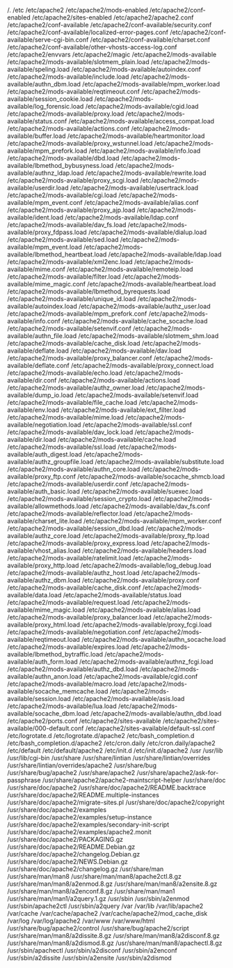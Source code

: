 /.
/etc
/etc/apache2
/etc/apache2/mods-enabled
/etc/apache2/conf-enabled
/etc/apache2/sites-enabled
/etc/apache2/apache2.conf
/etc/apache2/conf-available
/etc/apache2/conf-available/security.conf
/etc/apache2/conf-available/localized-error-pages.conf
/etc/apache2/conf-available/serve-cgi-bin.conf
/etc/apache2/conf-available/charset.conf
/etc/apache2/conf-available/other-vhosts-access-log.conf
/etc/apache2/envvars
/etc/apache2/magic
/etc/apache2/mods-available
/etc/apache2/mods-available/slotmem_plain.load
/etc/apache2/mods-available/speling.load
/etc/apache2/mods-available/autoindex.conf
/etc/apache2/mods-available/include.load
/etc/apache2/mods-available/authn_dbm.load
/etc/apache2/mods-available/mpm_worker.load
/etc/apache2/mods-available/reqtimeout.conf
/etc/apache2/mods-available/session_cookie.load
/etc/apache2/mods-available/log_forensic.load
/etc/apache2/mods-available/cgid.load
/etc/apache2/mods-available/proxy.load
/etc/apache2/mods-available/status.conf
/etc/apache2/mods-available/access_compat.load
/etc/apache2/mods-available/actions.conf
/etc/apache2/mods-available/buffer.load
/etc/apache2/mods-available/heartmonitor.load
/etc/apache2/mods-available/proxy_wstunnel.load
/etc/apache2/mods-available/mpm_prefork.load
/etc/apache2/mods-available/info.load
/etc/apache2/mods-available/dbd.load
/etc/apache2/mods-available/lbmethod_bybusyness.load
/etc/apache2/mods-available/authnz_ldap.load
/etc/apache2/mods-available/rewrite.load
/etc/apache2/mods-available/proxy_scgi.load
/etc/apache2/mods-available/userdir.load
/etc/apache2/mods-available/usertrack.load
/etc/apache2/mods-available/cgi.load
/etc/apache2/mods-available/mpm_event.conf
/etc/apache2/mods-available/alias.conf
/etc/apache2/mods-available/proxy_ajp.load
/etc/apache2/mods-available/ident.load
/etc/apache2/mods-available/ldap.conf
/etc/apache2/mods-available/dav_fs.load
/etc/apache2/mods-available/proxy_fdpass.load
/etc/apache2/mods-available/dialup.load
/etc/apache2/mods-available/sed.load
/etc/apache2/mods-available/mpm_event.load
/etc/apache2/mods-available/lbmethod_heartbeat.load
/etc/apache2/mods-available/ldap.load
/etc/apache2/mods-available/xml2enc.load
/etc/apache2/mods-available/mime.conf
/etc/apache2/mods-available/remoteip.load
/etc/apache2/mods-available/filter.load
/etc/apache2/mods-available/mime_magic.conf
/etc/apache2/mods-available/heartbeat.load
/etc/apache2/mods-available/lbmethod_byrequests.load
/etc/apache2/mods-available/unique_id.load
/etc/apache2/mods-available/autoindex.load
/etc/apache2/mods-available/authz_user.load
/etc/apache2/mods-available/mpm_prefork.conf
/etc/apache2/mods-available/info.conf
/etc/apache2/mods-available/cache_socache.load
/etc/apache2/mods-available/setenvif.conf
/etc/apache2/mods-available/authn_file.load
/etc/apache2/mods-available/slotmem_shm.load
/etc/apache2/mods-available/cache_disk.load
/etc/apache2/mods-available/deflate.load
/etc/apache2/mods-available/dav.load
/etc/apache2/mods-available/proxy_balancer.conf
/etc/apache2/mods-available/deflate.conf
/etc/apache2/mods-available/proxy_connect.load
/etc/apache2/mods-available/echo.load
/etc/apache2/mods-available/dir.conf
/etc/apache2/mods-available/actions.load
/etc/apache2/mods-available/authz_owner.load
/etc/apache2/mods-available/dump_io.load
/etc/apache2/mods-available/setenvif.load
/etc/apache2/mods-available/file_cache.load
/etc/apache2/mods-available/env.load
/etc/apache2/mods-available/ext_filter.load
/etc/apache2/mods-available/mime.load
/etc/apache2/mods-available/negotiation.load
/etc/apache2/mods-available/ssl.conf
/etc/apache2/mods-available/dav_lock.load
/etc/apache2/mods-available/dir.load
/etc/apache2/mods-available/cache.load
/etc/apache2/mods-available/ssl.load
/etc/apache2/mods-available/auth_digest.load
/etc/apache2/mods-available/authz_groupfile.load
/etc/apache2/mods-available/substitute.load
/etc/apache2/mods-available/authn_core.load
/etc/apache2/mods-available/proxy_ftp.conf
/etc/apache2/mods-available/socache_shmcb.load
/etc/apache2/mods-available/userdir.conf
/etc/apache2/mods-available/auth_basic.load
/etc/apache2/mods-available/suexec.load
/etc/apache2/mods-available/session_crypto.load
/etc/apache2/mods-available/allowmethods.load
/etc/apache2/mods-available/dav_fs.conf
/etc/apache2/mods-available/reflector.load
/etc/apache2/mods-available/charset_lite.load
/etc/apache2/mods-available/mpm_worker.conf
/etc/apache2/mods-available/session_dbd.load
/etc/apache2/mods-available/authz_core.load
/etc/apache2/mods-available/proxy_ftp.load
/etc/apache2/mods-available/proxy_express.load
/etc/apache2/mods-available/vhost_alias.load
/etc/apache2/mods-available/headers.load
/etc/apache2/mods-available/ratelimit.load
/etc/apache2/mods-available/proxy_http.load
/etc/apache2/mods-available/log_debug.load
/etc/apache2/mods-available/authz_host.load
/etc/apache2/mods-available/authz_dbm.load
/etc/apache2/mods-available/proxy.conf
/etc/apache2/mods-available/cache_disk.conf
/etc/apache2/mods-available/data.load
/etc/apache2/mods-available/status.load
/etc/apache2/mods-available/request.load
/etc/apache2/mods-available/mime_magic.load
/etc/apache2/mods-available/alias.load
/etc/apache2/mods-available/proxy_balancer.load
/etc/apache2/mods-available/proxy_html.load
/etc/apache2/mods-available/proxy_fcgi.load
/etc/apache2/mods-available/negotiation.conf
/etc/apache2/mods-available/reqtimeout.load
/etc/apache2/mods-available/authn_socache.load
/etc/apache2/mods-available/expires.load
/etc/apache2/mods-available/lbmethod_bytraffic.load
/etc/apache2/mods-available/auth_form.load
/etc/apache2/mods-available/authnz_fcgi.load
/etc/apache2/mods-available/authz_dbd.load
/etc/apache2/mods-available/authn_anon.load
/etc/apache2/mods-available/cgid.conf
/etc/apache2/mods-available/macro.load
/etc/apache2/mods-available/socache_memcache.load
/etc/apache2/mods-available/session.load
/etc/apache2/mods-available/asis.load
/etc/apache2/mods-available/lua.load
/etc/apache2/mods-available/socache_dbm.load
/etc/apache2/mods-available/authn_dbd.load
/etc/apache2/ports.conf
/etc/apache2/sites-available
/etc/apache2/sites-available/000-default.conf
/etc/apache2/sites-available/default-ssl.conf
/etc/logrotate.d
/etc/logrotate.d/apache2
/etc/bash_completion.d
/etc/bash_completion.d/apache2
/etc/cron.daily
/etc/cron.daily/apache2
/etc/default
/etc/default/apache2
/etc/init.d
/etc/init.d/apache2
/usr
/usr/lib
/usr/lib/cgi-bin
/usr/share
/usr/share/lintian
/usr/share/lintian/overrides
/usr/share/lintian/overrides/apache2
/usr/share/bug
/usr/share/bug/apache2
/usr/share/apache2
/usr/share/apache2/ask-for-passphrase
/usr/share/apache2/apache2-maintscript-helper
/usr/share/doc
/usr/share/doc/apache2
/usr/share/doc/apache2/README.backtrace
/usr/share/doc/apache2/README.multiple-instances
/usr/share/doc/apache2/migrate-sites.pl
/usr/share/doc/apache2/copyright
/usr/share/doc/apache2/examples
/usr/share/doc/apache2/examples/setup-instance
/usr/share/doc/apache2/examples/secondary-init-script
/usr/share/doc/apache2/examples/apache2.monit
/usr/share/doc/apache2/PACKAGING.gz
/usr/share/doc/apache2/README.Debian.gz
/usr/share/doc/apache2/changelog.Debian.gz
/usr/share/doc/apache2/NEWS.Debian.gz
/usr/share/doc/apache2/changelog.gz
/usr/share/man
/usr/share/man/man8
/usr/share/man/man8/apache2ctl.8.gz
/usr/share/man/man8/a2enmod.8.gz
/usr/share/man/man8/a2ensite.8.gz
/usr/share/man/man8/a2enconf.8.gz
/usr/share/man/man1
/usr/share/man/man1/a2query.1.gz
/usr/sbin
/usr/sbin/a2enmod
/usr/sbin/apache2ctl
/usr/sbin/a2query
/var
/var/lib
/var/lib/apache2
/var/cache
/var/cache/apache2
/var/cache/apache2/mod_cache_disk
/var/log
/var/log/apache2
/var/www
/var/www/html
/usr/share/bug/apache2/control
/usr/share/bug/apache2/script
/usr/share/man/man8/a2dissite.8.gz
/usr/share/man/man8/a2disconf.8.gz
/usr/share/man/man8/a2dismod.8.gz
/usr/share/man/man8/apachectl.8.gz
/usr/sbin/apachectl
/usr/sbin/a2disconf
/usr/sbin/a2enconf
/usr/sbin/a2dissite
/usr/sbin/a2ensite
/usr/sbin/a2dismod
